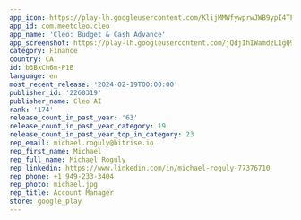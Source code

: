 ```yaml
---
app_icon: https://play-lh.googleusercontent.com/KlijMMWfywprwJWB9ypI4TFHRc_FF1TXZtR-U5hKdtTaaUkggLF9dzsgQfvNS83D3SY
app_id: com.meetcleo.cleo
app_name: 'Cleo: Budget & Cash Advance'
app_screenshot: https://play-lh.googleusercontent.com/jQdjIhIWamdzL1gQ9qjBr9N46XH7RjYfDywQH1LyqpQlOWAbcacLtKIW6Yx2OzxdSD3a
category: Finance
country: CA
id: b3BxCh6m-P1B
language: en
most_recent_release: '2024-02-19T00:00:00'
publisher_id: '2260319'
publisher_name: Cleo AI
rank: '174'
release_count_in_past_year: '63'
release_count_in_past_year_category: 19
release_count_in_past_year_top_in_category: 23
rep_email: michael.roguly@bitrise.io
rep_first_name: Michael
rep_full_name: Michael Roguly
rep_linkedin: https://www.linkedin.com/in/michael-roguly-77376710
rep_phone: +1 949-233-3404
rep_photo: michael.jpg
rep_title: Account Manager
store: google_play
---
```

